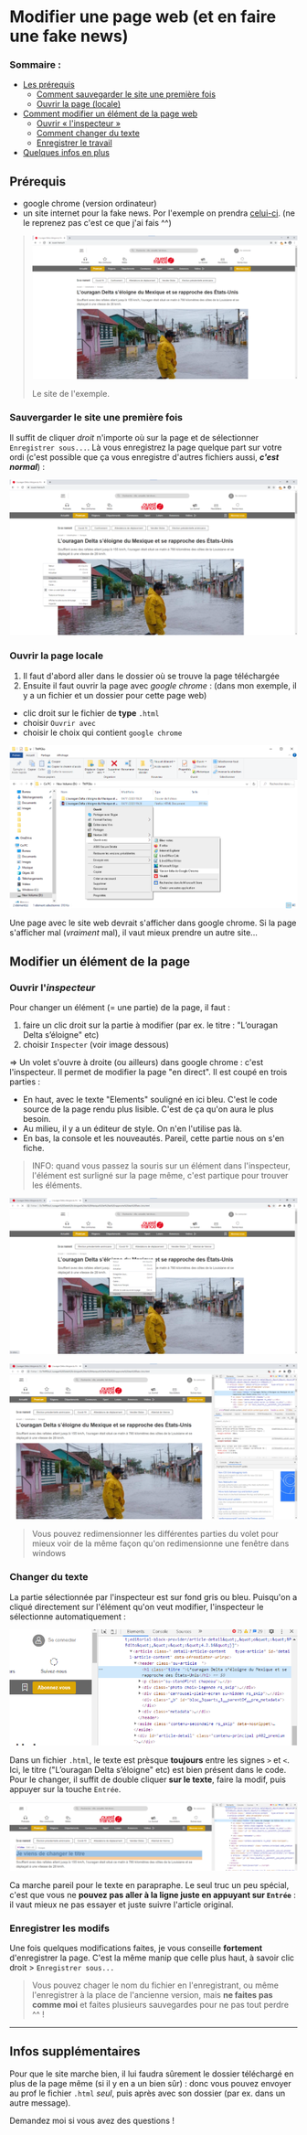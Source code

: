 # Modifier une page web (et en faire une fake news)

### Sommaire :

* [Les prérequis](#Prerequis)
  * [Comment sauvegarder le site une première fois]()
  * [Ouvrir la page (locale)]()
* [Comment modifier un élément de la page web]()
  * [Ouvrir « l'inspecteur »]()
  * [Comment changer du texte]()
  * [Enregistrer le travail]()
* [Quelques infos en plus]()

## Prérequis

* google chrome (version ordinateur)
* un site internet pour la fake news. Por l'exemple on prendra [celui-ci](https://www.ouest-france.fr/catastrophes/ouragan/l-ouragan-delta-s-eloigne-du-mexique-et-se-rapproche-des-etats-unis-7006129). (ne le reprenez pas c'est ce que j'ai fais ^^)

> ![image 1](./delta-1.png)
> 
> Le site de l'exemple.

### Sauvergarder le site une première fois

Il suffit de cliquer *droit* n'importe où sur la page et de sélectionner `Enregistrer sous...`. Là vous enregistrez la page quelque part sur votre ordi (c'est possible que ça vous enregistre d'autres fichiers aussi, ___c'est normal___) :

![image 1](./delta-2.png)

### Ouvrir la page **locale**

1. Il faut d'abord aller dans le dossier où se trouve la page téléchargée
2. Ensuite il faut ouvrir la page avec *google chrome* : (dans mon exemple, il y a un fichier et un dossier pour cette page web)
  * clic droit sur le fichier de **type** `.html`
  * choisir `Ouvrir avec`
  * choisir le choix qui contient `google chrome`

![image 3](./delta-3c.png)

Une page avec le site web devrait s'afficher dans google chrome. Si la page s'afficher mal (*vraiment* mal), il vaut mieux prendre un autre site...

## Modifier un élément de la page

### Ouvrir l'*inspecteur*

Pour changer un élément (= une partie) de la page, il faut :

1. faire un clic droit sur la partie à modifier (par ex. le titre : "L’ouragan Delta s’éloigne" etc)
2. choisir `Inspecter` (voir image dessous)

=> Un volet s'ouvre à droite (ou ailleurs) dans google chrome : c'est l'inspecteur. Il permet de modifier la page "en direct". Il est coupé en trois parties :

* En haut, avec le texte "Elements" souligné en ici bleu. C'est le code source de la page rendu plus lisible. C'est de ça qu'on aura le plus besoin.
* Au milieu, il y a un éditeur de style. On n'en l'utilise pas là.
* En bas, la console et les nouveautés. Pareil, cette partie nous on s'en fiche.

> INFO: quand vous passez la souris sur un élément dans l'inspecteur, l'élément est surligné sur la page même, c'est partique pour trouver les éléments.

![image 4](./delta-4.png)

![image 5](./delta-5.png)

> Vous pouvez redimensionner les différentes parties du volet pour mieux voir de la même façon qu'on redimensionne une fenêtre dans windows

### Changer du texte

La partie sélectionnée par l'inspecteur est sur fond gris ou bleu. Puisqu'on a cliqué directement sur l'élément qu'on veut modifier, l'inspecteur le sélectionne automatiquement :

![image 6](./delta-6.png)

Dans un fichier `.html`, le texte est prèsque **toujours** entre les signes `>` et `<`. Ici, le titre ("L’ouragan Delta s’éloigne" etc) est bien présent dans le code. Pour le changer, il suffit de double cliquer **sur le texte**, faire la modif, puis appuyer sur la touche `Entrée`.

![image 7](./delta-7.png)

Ca marche pareil pour le texte en parapraphe. Le seul truc un peu spécial, c'est que vous ne **pouvez pas aller à la ligne juste en appuyant sur `Entrée`** : il vaut mieux ne pas essayer et juste suivre l'article original.

### Enregistrer les modifs

Une fois quelques modifications faites, je vous conseille **fortement** d'enregistrer la page. C'est la même manip que celle plus haut, à savoir clic droit > `Enregistrer sous...`

> Vous pouvez chager le nom du fichier en l'enregistrant, ou même l'enregistrer à la place de l'ancienne version, mais **ne faites pas comme moi** et faites plusieurs sauvegardes pour ne pas tout perdre ^^ !

---

## Infos supplémentaires

Pour que le site marche bien, il lui faudra sûrement le dossier téléchargé en plus de la page même (si il y en a un bien sûr) : donc vous pouvez envoyer au prof le fichier `.html` *seul*, puis après avec son dossier (par ex. dans un autre message).

Demandez moi si vous avez des questions !
